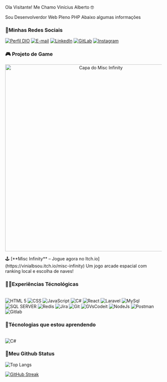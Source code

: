 Ola Visitante!
Me Chamo Vinícius Alberto 🤓

Sou Desenvolverdor Web Pleno PHP
Abaixo algumas informações

### 📲Minhas Redes Sociais 

[![Perfil DIO](https://img.shields.io/badge/-Meu%20Perfil%20na%20DIO-30A3DC?style=for-the-badge)](https://www.dio.me/users/viniciusalberto_souza)
[![E-mail](https://img.shields.io/badge/-Email-000?style=for-the-badge&logo=microsoft-outlook&logoColor=E94D5F)](mailto:viniciusalberto.souza@gmail.com)
[![LinkedIn](https://img.shields.io/badge/-LinkedIn-0366d6?style=for-the-badge&logo=linkedin&logoColor=#FFFFFF)](https://www.linkedin.com/in/vinícius-alberto-souza)
[![GitLab](https://img.shields.io/badge/GitLab-330F63?style=for-the-badge&logo=gitlab&logoColor=white)](https://gitlab.com/viniciusalberto.souza)
[![Instagram](https://img.shields.io/badge/-Instagram-%23E4405F?style=for-the-badge&logo=instagram&logoColor=white)](https://www.instagram.com/vinyalberto/)

### 🎮 Projeto de Game

<p align="center">  <img src="[assets/misc-infinity-cover.gif](https://github.com/vinialbsou/MiscInfinitySpaceship/blob/main/Addons%20Fantasy/Images/MiscInifinityIcon.png)" alt="Capa do Misc Infinity" width="600"/> </p>
🕹️ [**Misc Infinity** – Jogue agora no Itch.io](https://vinialbsou.itch.io/misc-infinity)  
Um jogo arcade espacial com ranking local e escolha de naves!

### 👨‍💻Experiências Técnológicas 

<div style="display: inline_block"><br/>
<img aLign="center" alt="HTML 5" src="https://img.shields.io/badge/HTML5-E34F26?style=for-the-badge&logo=html5&logoColor=white" />
<img aLign="center" alt="CSS" src="https://img.shields.io/badge/CSS3-1572B6?style=for-the-badge&logo=css3&logoColor=white" />
<img aLign="center" alt="JavaScript" src="https://img.shields.io/badge/JavaScript-323330?style=for-the-badge&logo=javascript&logoColor=F7DF1E" />
<img aLign="center" alt="C#" src="https://img.shields.io/badge/C%23-239120?style=for-the-badge&logo=c-sharp&logoColor=white" />
<img aLign="center" alt="React" src="https://img.shields.io/badge/React-20232A?style=for-the-badge&logo=react&logoColor=61DAFB" />

<img aLign="center" alt="Laravel" src="https://img.shields.io/badge/laravel-%23FF2D20.svg?style=for-the-badge&logo=laravel&logoColor=white">
<img aLign="center" alt="​MySql" src="https://img.shields.io/badge/MySQL-00000F?style=for-the-badge&logo=mysql&logoColor=white">
<img aLign="center" alt="​SQL SERVER" src="https://img.shields.io/static/v1?label=%E2%80%8B&message=SQL+SERVER&color=CC2927&style=for-the-badge&logo=microsoftsqlserver">
<img aLign="center" alt="Redis" src="https://img.shields.io/badge/redis-%23DD0031.svg?style=for-the-badge&logo=redis&logoColor=white" />
<img aLign="center" alt="Jira" src="https://img.shields.io/badge/Jira-0052CC?style=for-the-badge&logo=Jira&logoColor=white" />
<img aLign="center" alt="Git" src="https://img.shields.io/badge/GIT-E44C30?style=for-the-badge&logo=git&logoColor=white" />
<img aLign="center" alt="GVsCodeit" src="https://img.shields.io/badge/Vscode-007ACC?style=for-the-badge&logo=visual-studio-code&logoColor=white" />
<img aLign="center" alt="NodeJs" src="https://img.shields.io/badge/node.js-6DA55F?style=for-the-badge&logo=node.js&logoColor=white" />
<img aLign="center" alt="Postman" src="https://img.shields.io/badge/Postman-FF6C37.svg?style=for-the-badge&logo=Postman&logoColor=white" />
<img aLign="center" alt="Gitlab" src="https://img.shields.io/badge/GitLab-330F63?style=for-the-badge&logo=gitlab&logoColor=white" />
</div>

### 📖Técnologias que estou aprendendo

<div style="display: inline_block"><br/>
<img aLign="center" alt="C#" src="https://img.shields.io/badge/C%23-239120?style=for-the-badge&logo=c-sharp&logoColor=white" />
</div>

### 🐙Meu Github Status

![Top Langs](https://github-readme-stats-git-masterrstaa-rickstaa.vercel.app/api/top-langs/?username=vinialbsou&bg_color=000&border_color=30A3DC&title_color=E94D5F&text_color=FFF)

[![GitHub Streak](https://streak-stats.demolab.com/?user=vinialbsou&theme=bear&background=000&border=30A3DC&dates=FFF)](https://git.io/streak-stats)
